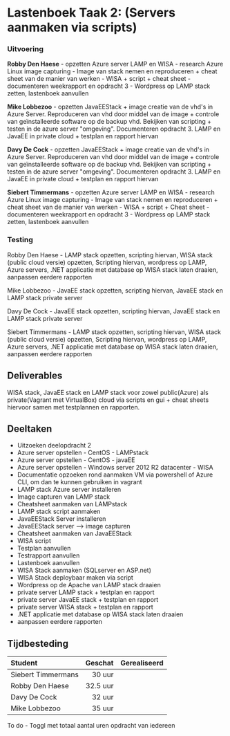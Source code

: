 # Lastenboek Taak 2: (Servers aanmaken via scripts)

### Uitvoering ###
**Robby Den Haese** - opzetten Azure server LAMP en WISA - research Azure Linux image capturing - Image van stack nemen en reproduceren + cheat sheet van de manier van werken - WISA + script + cheat sheet - documenteren weekrapport en opdracht 3 - Wordpress op LAMP stack zetten, lastenboek aanvullen

**Mike Lobbezoo** - opzetten JavaEEStack + image creatie van de vhd's in Azure Server. Reproduceren van vhd door middel van de image + controle van geïnstalleerde software op de backup vhd. Bekijken van scripting + testen in de azure server "omgeving". Documenteren opdracht 3. LAMP en JavaEE in private cloud + testplan en rapport hiervan

**Davy De Cock** - opzetten JavaEEStack + image creatie van de vhd's in Azure Server. Reproduceren van vhd door middel van de image + controle van geïnstalleerde software op de backup vhd. Bekijken van scripting + testen in de azure server "omgeving". Documenteren opdracht 3. LAMP en JavaEE in private cloud + testplan en rapport hiervan

**Siebert Timmermans** - opzetten Azure server LAMP en WISA - research Azure Linux image capturing - Image van stack nemen en reproduceren + cheat sheet van de manier van werken - WISA + script + Cheat sheet - documenteren weekrapport en opdracht 3 - Wordpress op LAMP stack zetten, lastenboek aanvullen

### Testing ###
Robby Den Haese - LAMP stack opzetten, scripting hiervan, WISA stack (public cloud versie) opzetten, Scripting hiervan, wordpress op LAMP, Azure servers, .NET applicatie met database op WISA stack laten draaien, aanpassen eerdere rapporten

Mike Lobbezoo - JavaEE stack opzetten, scripting hiervan, JavaEE stack en LAMP stack private server 

Davy De Cock - JavaEE stack opzetten, scripting hiervan, JavaEE stack en LAMP stack private server 

Siebert Timmermans - LAMP stack opzetten, scripting hiervan, WISA stack (public cloud versie) opzetten, Scripting hiervan, wordpress op LAMP, Azure servers, .NET applicatie met database op WISA stack laten draaien, aanpassen eerdere rapporten

## Deliverables

WISA stack, JavaEE stack en LAMP stack voor zowel public(Azure) als private(Vagrant met VirtualBox) cloud via scripts en gui + cheat sheets hiervoor samen met testplannen en rapporten.

## Deeltaken

- Uitzoeken deelopdracht 2
- Azure server opstellen - CentOS - LAMPstack
- Azure server opstellen - CentOS - javaEE
- Azure server opstellen - Windows server 2012 R2 datacenter - WISA
- Documentatie opzoeken rond aanmaken VM via powershell of Azure CLI, om dan te kunnen gebruiken in vagrant
- LAMP stack Azure server installeren
- Image capturen van LAMP stack
- Cheatsheet aanmaken van LAMPstack
- LAMP stack script aanmaken
- JavaEEStack Server installeren
- JavaEEStack server --> image capturen
- Cheatsheet aanmaken van JavaEEStack
- WISA script 
- Testplan aanvullen
- Testrapport aanvullen
- Lastenboek aanvullen
- WISA Stack aanmaken (SQLserver en ASP.net)
- WISA Stack deploybaar maken via script
- Wordpress op de Apache van LAMP stack draaien
- private server LAMP stack + testplan en rapport
- private server JavaEE stack + testplan en rapport
- private server WISA stack + testplan en rapport
- .NET applicatie met database op WISA stack laten draaien
- aanpassen eerdere rapporten


## Tijdbesteding

| Student  | Geschat | Gerealiseerd |
| :---     |    ---: |         ---: |
| Siebert Timmermans |    30 uur     |           |
| Robby Den Haese|     32.5 uur   |              |
| Davy De Cock |     32 uur    |             |
| Mike Lobbezoo |    35 uur     |             |

To do - Toggl met totaal aantal uren opdracht van iedereen
